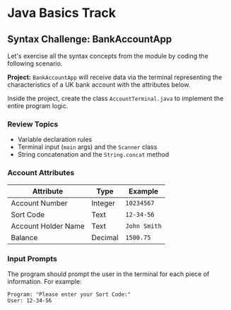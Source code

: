 # Java Basics Track

## Syntax Challenge: BankAccountApp

Let's exercise all the syntax concepts from the module by coding the following scenario.

**Project:** `BankAccountApp` will receive data via the terminal representing the characteristics of a UK bank account with the attributes below.

Inside the project, create the class `AccountTerminal.java` to implement the entire program logic.

### Review Topics
- Variable declaration rules
- Terminal input (`main` args) and the `Scanner` class
- String concatenation and the `String.concat` method

### Account Attributes

| Attribute              | Type    | Example       |
|------------------------|---------|---------------|
| Account Number         | Integer | `10234567`    |
| Sort Code              | Text    | `12-34-56`    |
| Account Holder Name    | Text    | `John Smith`  |
| Balance                | Decimal | `1500.75`     |

### Input Prompts

The program should prompt the user in the terminal for each piece of information. For example:

```text
Program: "Please enter your Sort Code:"
User: 12-34-56

